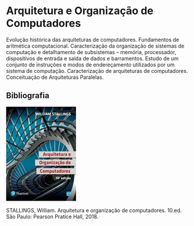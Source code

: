 # Arquitetura e Organização de Computadores

Evolução histórica das arquiteturas de computadores. Fundamentos de aritmética computacional. Caracterização da organização de sistemas de computação e detalhamento de subsistemas – memória, processador, dispositivos de entrada e saída de dados e barramentos. Estudo de um conjunto de instruções e modos de endereçamento utilizados por um sistema de computação. Caracterização de arquiteturas de computadores. Conceituação de Arquiteturas Paralelas.


## Bibliografia

![](img/stallings.jpg)

STALLINGS, William. Arquitetura e organização de computadores. 10.ed. São Paulo: Pearson Pratice Hall, 2018.
